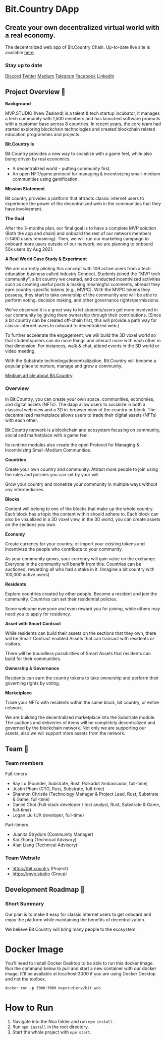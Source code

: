 # Bit.Country DApp
## Create your own decentralized virtual world with a real economy.
The decentralized web app of Bit.Country Chain. Up-to-date live site is available [here](http://uat.bit.country).

### Stay up to date
[Discord](https://discord.gg/vE2xfQwErp) [Twitter](https://twitter.com/bitdotcountry) [Medium](https://medium.com/@bitcountry) [Telegram](https://t.me/bitcountryofficial) [Facebook](https://www.facebook.com/bitcountry/) [LinkedIn](https://www.linkedin.com/company/bit-country)

## Project Overview :page_facing_up: 


**Background**

MVP.STUDIO (New Zealand) is a talent & tech startup incubator, it manages a tech community with 1,500 members and has launched software products with a customer base across 8 countries. In recent years, the core team had started exploring blockchain technologies and created blockchain related education programmes and projects.

**Bit.Country Is**

Bit.Country provides a new way to socialize with a game feel, while also being driven by real economics.

* A decentralized world - putting community first. 
* An open NFT/game protocol for managing & incentivizing small-medium communities using gamification.

**Mission Statement**

Bit.country provides a platform that attracts classic internet users to experience the power of the decentralized web in the communities that they have involvement.

**The Goal**

After the 3-months plan, our final goal is to have a complete MVP solution (Both the app and chain) and onboard the rest of our network members (~1400 users remaining). Then, we will run our marketing campaign to onboard more users outside of our network, we are planning to onboard 50k users by Aug 2021.

**A Real World Case Study & Experiment**

We are currently piloting this concept with 109 active users from a tech education business called Industry Connect. Students joined the "MVP tech community", a bit country we created, and conducted incentivized activities such as creating useful posts & making meaningful comments, abreast they earn country-specific tokens (e.g., MVPC). With the MVPC tokens they possess, they start to take ownership of the community and will be able to perform voting, decision making, and other governance rights/permissions. 

We've observed it is a great way to let students/users get more involved in our community by giving them ownership through their contributions. (Since a bit country can be created off-chain first, this will provide a path way for classic internet users to onboard to decentralized web.)

To further accelerate the engagement, we will build the 3D voxel world so that students/users can do more things and interact more with each other in that dimension. For instances, walk & chat, attend events in the 3D world or video meeting.

With the Substrate technology/decentralization, Bit.Country will become a popular place to nurture, manage and grow a community.


[Medium article about Bit.Country](https://medium.com/@bitcountry/create-and-live-in-a-decentralized-world-of-your-own-4ad872379d00)

### Overview

  In Bit.Country, you can create your own space, communities, economies, and digital assets (NFTs). The dapp allow users to socialize in both a classical web view and a 3D in-browser view of the country or block. The decentralized marketplace allows users to trade their digital assets (NFTs) with each other.
      
  Bit.Country network is a blockchain and ecosystem focusing on community, social and marketplace with a game feel. 

  Its runtime modules also create the open Protocol for Managing & Incentivizing Small-Medium Communities.
      
  **Countries**

  Create your own country and community. Attract more people to join using the rules and policies you can set by your will.

  Grow your country and monetize your community in multiple ways without any intermediaries.

  **Blocks**
            
  Content will belong to one of the blocks that make up the whole country. Each block has a topic the content within should adhere to. Each block can also be visualized in a 3D voxel view, in the 3D world, you can create assets on the sections you own.

  **Economy**

  Create currency for your country, or import your existing tokens and incentivize the people who contribute to your community.

  As your community grows, your currency will gain value on the exchange. Everyone in the community will benefit from this. Countries can be auctioned, rewarding all who had a stake in it. (Imagine a bit country with 100,000 active users)

  **Residents**

  Explore countries created by other people. Become a resident and join the community. Countries can set their residential policies.

  Some welcome everyone and even reward you for joining, while others may need you to apply for residency.

  **Asset with Smart Contract**
    
   While residents can build their assets on the sections that they own, there will be Smart Contract enabled Assets that can transact with residents or visitors.
    
  There will be boundless possibilities of Smart Assets that residents can build for their communities.

  **Ownership & Governance**

  Residents can earn the country tokens to take ownership and perform their governing rights by voting.

  **Marketplace**

  Trade your NFTs with residents within the same block, bit country, or entire network.

  We are building the decentralized marketplace into the Substrate module. The auctions and deliveries of items will be completely decentralized and governed by the blockchain network. Not only we are supporting our assets, also we will support more assets from the network.
    
  ## Team :busts_in_silhouette:

### Team members

Full-timers
* Ray Lu (Founder, Substrate, Rust, Polkadot Ambassador, full-time)
* Justin Pham (CTO, Rust, Substrate, full-time)
* Shannon Christie (Technology Manager & Project Lead, Rust, Substrate & Game, full-time)
* Daniel Choi (Full-stack developer / test analyst, Rust, Substrate & Game, full-time)
* Logan Liu (UX developer, full-time)

Part-timers
* Juanita Strydom (Community Manager)
* Kai Zhang (Technical Advisory)
* Alan Liang (Technical Advisory)

### Team Website	
* https://bit.country (Project)
* https://mvp.studio (Group) 

## Development Roadmap :nut_and_bolt: 

### Short Summary

Our plan is to make it easy for classic internet users to get onboard and enjoy the platform while maintaining the benefits of decentralization.

We believe Bit.Country will bring many people to the ecosystem.

# Docker Image
You'll need to install Docker Desktop to be able to run this docker image. Run the command below to pull and start a new container with our docker image. It'll be available at localhost:3000 if you are using Docker Desktop and not the toolbox. 
```
docker run -p 3000:3000 mvpstudionz/bit.web
```

# How to Run
1. Navigate into the Noa folder and run ```npm install```. 
2. Run ```npm install``` in the root directory. 
3. Start the whole project with ```npm start```.
